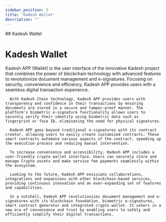 ```yaml
---
sidebar_position: 5
title: 'Kadesh Wallet'
description: ""
---
```

<head>
    <link rel="canonical" href="https://docs.kadeshchain.com/docs/whitepaper/Features/KadeshWallet/" />
</head>
## Kadesh Wallet
<h1>Kadesh Wallet</h1>

Kadesh APP (Wallet) is the user interface of the innovative Kadesh project that combines the power of blockchain technology with advanced features to revolutionize document management and e-signatures. Focusing on security, convenience and efficiency, Kadesh APP provides users with a seamless digital transaction experience.

      With Kadesh Chain technology, Kadesh APP provides users with transparency and confidence in their transactions by ensuring documents are stored in a secure and tamper-proof manner. The platform's biometric e-signature functionality allows users to securely verify their identity using biometric data such as fingerprint or face ID, eliminating the need for physical signatures.

      Kadesh APP goes beyond traditional e-signatures with its contract creator, allowing users to easily create customized contracts. These smart contracts automate various aspects of the contract, speeding up the execution process and reducing manual intervention.

      To increase convenience and accessibility, Kadesh APP includes a user-friendly crypto wallet interface. Users can securely store and manage Crypto assets and make service fee payments seamlessly within the ecosystem.

      Looking to the future, Kadesh APP envisions collaborations, integrations and expansions with other blockchain-based services, providing continuous innovation and an ever-expanding set of features and capabilities.

      In a nutshell, Kadesh APP revolutionizes document management and e-signatures with its blockchain foundation, biometric e-signatures, smart contract generator and integrated crypto wallet. It ushers in a new era of convenience and trust by enabling users to safely and efficiently simplify their digital transactions.